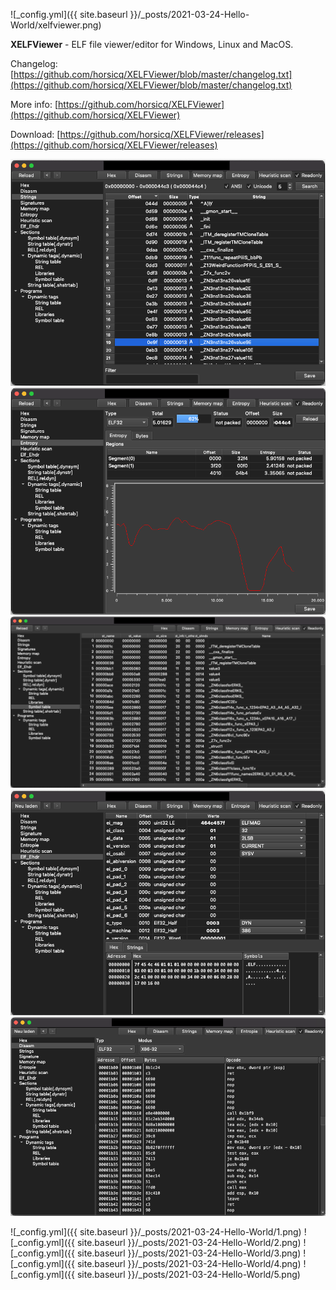 ![_config.yml]({{ site.baseurl }}/_posts/2021-03-24-Hello-World/xelfviewer.png)

**XELFViewer** - ELF file viewer/editor for Windows, Linux and MacOS.

Changelog: [https://github.com/horsicq/XELFViewer/blob/master/changelog.txt](https://github.com/horsicq/XELFViewer/blob/master/changelog.txt)

More info: [https://github.com/horsicq/XELFViewer](https://github.com/horsicq/XELFViewer)

Download: [https://github.com/horsicq/XELFViewer/releases](https://github.com/horsicq/XELFViewer/releases)

![](2021-03-24-Hello-World/1.png)
![](2021-03-24-Hello-World/2.png)
![](2021-03-24-Hello-World/3.png)
![](2021-03-24-Hello-World/4.png)
![](2021-03-24-Hello-World/5.png)


![_config.yml]({{ site.baseurl }}/_posts/2021-03-24-Hello-World/1.png)
![_config.yml]({{ site.baseurl }}/_posts/2021-03-24-Hello-World/2.png)
![_config.yml]({{ site.baseurl }}/_posts/2021-03-24-Hello-World/3.png)
![_config.yml]({{ site.baseurl }}/_posts/2021-03-24-Hello-World/4.png)
![_config.yml]({{ site.baseurl }}/_posts/2021-03-24-Hello-World/5.png)
